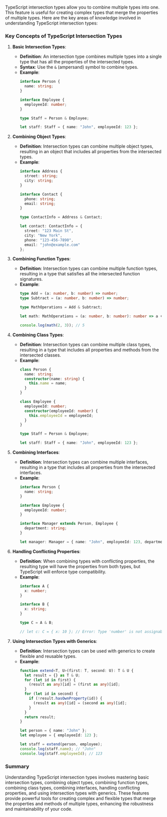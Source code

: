 TypeScript intersection types allow you to combine multiple types into one. This feature is useful for creating complex types that merge the properties of multiple types. Here are the key areas of knowledge involved in understanding TypeScript intersection types:

### Key Concepts of TypeScript Intersection Types

1. **Basic Intersection Types**:
   - **Definition**: An intersection type combines multiple types into a single type that has all the properties of the intersected types.
   - **Syntax**: Use the `&` (ampersand) symbol to combine types.
   - **Example**:
     ```typescript
     interface Person {
       name: string;
     }

     interface Employee {
       employeeId: number;
     }

     type Staff = Person & Employee;

     let staff: Staff = { name: "John", employeeId: 123 };
     ```

2. **Combining Object Types**:
   - **Definition**: Intersection types can combine multiple object types, resulting in an object that includes all properties from the intersected types.
   - **Example**:
     ```typescript
     interface Address {
       street: string;
       city: string;
     }

     interface Contact {
       phone: string;
       email: string;
     }

     type ContactInfo = Address & Contact;

     let contact: ContactInfo = {
       street: "123 Main St",
       city: "New York",
       phone: "123-456-7890",
       email: "john@example.com"
     };
     ```

3. **Combining Function Types**:
   - **Definition**: Intersection types can combine multiple function types, resulting in a type that satisfies all the intersected function signatures.
   - **Example**:
     ```typescript
     type Add = (a: number, b: number) => number;
     type Subtract = (a: number, b: number) => number;

     type MathOperations = Add & Subtract;

     let math: MathOperations = (a: number, b: number): number => a + b;

     console.log(math(2, 3)); // 5
     ```

4. **Combining Class Types**:
   - **Definition**: Intersection types can combine multiple class types, resulting in a type that includes all properties and methods from the intersected classes.
   - **Example**:
     ```typescript
     class Person {
       name: string;
       constructor(name: string) {
         this.name = name;
       }
     }

     class Employee {
       employeeId: number;
       constructor(employeeId: number) {
         this.employeeId = employeeId;
       }
     }

     type Staff = Person & Employee;

     let staff: Staff = { name: "John", employeeId: 123 };
     ```

5. **Combining Interfaces**:
   - **Definition**: Intersection types can combine multiple interfaces, resulting in a type that includes all properties from the intersected interfaces.
   - **Example**:
     ```typescript
     interface Person {
       name: string;
     }

     interface Employee {
       employeeId: number;
     }

     interface Manager extends Person, Employee {
       department: string;
     }

     let manager: Manager = { name: "John", employeeId: 123, department: "Sales" };
     ```

6. **Handling Conflicting Properties**:
   - **Definition**: When combining types with conflicting properties, the resulting type will have the properties from both types, but TypeScript will enforce type compatibility.
   - **Example**:
     ```typescript
     interface A {
       x: number;
     }

     interface B {
       x: string;
     }

     type C = A & B;

     // let c: C = { x: 10 }; // Error: Type 'number' is not assignable to type 'never'.
     ```

7. **Using Intersection Types with Generics**:
   - **Definition**: Intersection types can be used with generics to create flexible and reusable types.
   - **Example**:
     ```typescript
     function extend<T, U>(first: T, second: U): T & U {
       let result = {} as T & U;
       for (let id in first) {
         (result as any)[id] = (first as any)[id];
       }
       for (let id in second) {
         if (!result.hasOwnProperty(id)) {
           (result as any)[id] = (second as any)[id];
         }
       }
       return result;
     }

     let person = { name: "John" };
     let employee = { employeeId: 123 };

     let staff = extend(person, employee);
     console.log(staff.name); // "John"
     console.log(staff.employeeId); // 123
     ```

### Summary

Understanding TypeScript intersection types involves mastering basic intersection types, combining object types, combining function types, combining class types, combining interfaces, handling conflicting properties, and using intersection types with generics. These features provide powerful tools for creating complex and flexible types that merge the properties and methods of multiple types, enhancing the robustness and maintainability of your code.